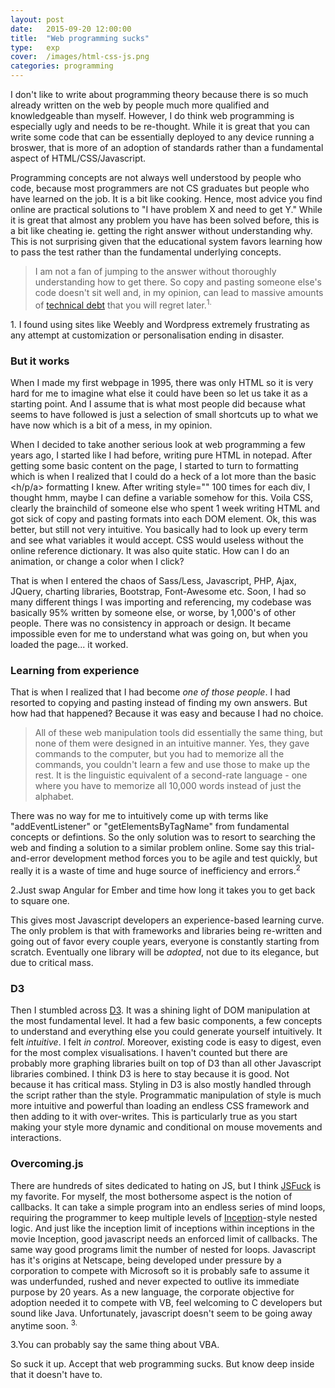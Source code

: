 ```yaml
---
layout: post
date: 	2015-09-20 12:00:00
title: 	"Web programming sucks"
type: 	exp
cover:	/images/html-css-js.png
categories: programming
---
```



I don't like to write about programming theory because there is so much already written on the web by people much more qualified and knowledgeable than myself. However, I do think web programming is especially ugly and needs to be re-thought. While it is great that you can write some code that can be essentially deployed to any device running a broswer, that is more of an adoption of standards rather than a fundamental aspect of HTML/CSS/Javascript. 

Programming concepts are not always well understood by people who code, because most programmers are not CS graduates but people who have learned on the job. It is a bit like cooking. Hence, most advice you find online are practical solutions to "I have problem X and need to get Y." While it is great that almost any problem you have has been solved before, this is a bit like cheating ie. getting the right answer without understanding why. This is not surprising given that the educational system favors learning how to pass the test rather than the fundamental underlying concepts.

> I am not a fan of jumping to the answer without thoroughly understanding how to get there. So copy and pasting someone else's code doesn't sit well and, in my opinion, can lead to massive amounts of [technical debt][tech-debt] that you will regret later.<sup>1.</sup>

<aside><num>1.</num> I found using sites like Weebly and Wordpress extremely frustrating as any attempt at customization or personalisation ending in disaster.</aside>

### But it works
When I made my first webpage in 1995, there was only HTML so it is very hard for me to imagine what else it could have been so let us take it as a starting point. And I assume that is what most people did because what seems to have followed is just a selection of small shortcuts up to what we have now which is a bit of a mess, in my opinion.

When I decided to take another serious look at web programming a few years ago, I started like I had before, writing pure HTML in notepad. After getting some basic content on the page, I started to turn to formatting which is when I realized that I could do a heck of a lot more than the basic <h/p/a> formatting I knew. After writing style="" 100 times for each div, I thought hmm, maybe I can define a variable somehow for this. Voila CSS, clearly the brainchild of someone else who spent 1 week writing HTML and got sick of copy and pasting formats into each DOM element. Ok, this was better, but still not very intuitive. You basically had to look up every term and see what variables it would accept. CSS would useless without the online reference dictionary. It was also quite static. How can I do an animation, or change a color when I click?

That is when I entered the chaos of Sass/Less, Javascript, PHP, Ajax, JQuery, charting libraries, Bootstrap, Font-Awesome etc. Soon, I had so many different things I was importing and referencing, my codebase was basically 95% written by someone else, or worse, by 1,000's of other people. There was no consistency in approach or design. It became impossible even for me to understand what was going on, but when you loaded the page... it worked. 

### Learning from experience
That is when I realized that I had become *one of those people*. I had resorted to copying and pasting instead of finding my own answers. But how had that happened? Because it was easy and because I had no choice.

> All of these web manipulation tools did essentially the same thing, but none of them were designed in an intuitive manner. Yes, they gave commands to the computer, but you had to memorize all the commands, you couldn't learn a few and use those to make up the rest. It is the linguistic equivalent of a second-rate language - one where you have to memorize all 10,000 words instead of just the alphabet. 

There was no way for me to intuitively come up with terms like "addEventListener" or "getElementsByTagName" from fundamental concepts or defintions. So the only solution was to resort to searching the web and finding a solution to a similar problem online. Some say this trial-and-error development method forces you to be agile and test quickly, but really it is a waste of time and huge source of inefficiency and errors.<sup>2</sup> 
<aside><num>2.</num>Just swap Angular for Ember and time how long it takes you to get back to square one.</aside>

This gives most Javascript developers an experience-based learning curve. The only problem is that with frameworks and libraries being re-written and going out of favor every couple years, everyone is constantly starting from scratch. Eventually one library will be *adopted*, not due to its elegance, but due to critical mass.

### D3
Then I stumbled across [D3][d3]. It was a shining light of DOM manipulation at the most fundamental level. It had a few basic components, a few concepts to understand and everything else you could generate yourself intuitively. It felt *intuitive*. I felt *in control*. Moreover, existing code is easy to digest, even for the most complex visualisations. I haven't counted but there are probably more graphing libraries built on top of D3 than all other Javascript libraries combined. I think D3 is here to stay because it is good. Not because it has critical mass. Styling in D3 is also mostly handled through the script rather than the style. Programmatic manipulation of style is much more intuitive and powerful than loading an endless CSS framework and then adding to it with over-writes. This is particularly true as you start making your style more dynamic and conditional on mouse movements and interactions.

### Overcoming.js
There are hundreds of sites dedicated to hating on JS, but I think [JSFuck][jsfck] is my favorite. For myself, the most bothersome aspect is the notion of callbacks. It can take a simple program into an endless series of mind loops, requiring the programmer to keep multiple levels of [Inception][inception]-style nested logic. And just like the inception limit of inceptions within inceptions in the movie Inception, good javascript needs an enforced limit of callbacks. The same way good programs limit the number of nested for loops. Javascript has it's origins at Netscape, being developed under pressure by a corporation to compete with Microsoft so it is probably safe to assume it was underfunded, rushed and never expected to outlive its immediate purpose by 20 years. As a new language, the corporate objective for adoption needed it to compete with VB, feel welcoming to C developers but sound like Java. Unfortunately, javascript doesn't seem to be going away anytime soon. <sup>3.</sup> 
<aside><num>3.</num>You can probably say the same thing about VBA.</aside>  

So suck it up. Accept that web programming sucks. But know deep inside that it doesn't have to.


[tech-debt]:	https://en.wikipedia.org/wiki/Technical_debt
[d3]:			http://d3js.org
[jsfck]:		http://www.jsfuck.com/
[inception]:	http://
[dart]:			http://www.dartlang.org